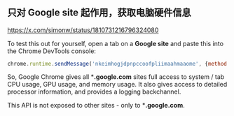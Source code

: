 #

## 只对 Google site 起作用，获取电脑硬件信息

<https://x.com/simonw/status/1810731216796324080>

To test this out for yourself, open a tab on a **Google site** and paste this into the Chrome DevTools console:

```js
chrome.runtime.sendMessage('nkeimhogjdpnpccoofpliimaahmaaome', {method: 'cpu.getInfo'}, response => {console.log(JSON.stringify(response, null, 2));});
```

So, Google Chrome gives all ***.google.com** sites full access to system / tab CPU usage, GPU usage, and memory usage. It also gives access to detailed processor information, and provides a logging backchannel.

This API is not exposed to other sites - only to ***.google.com**.
